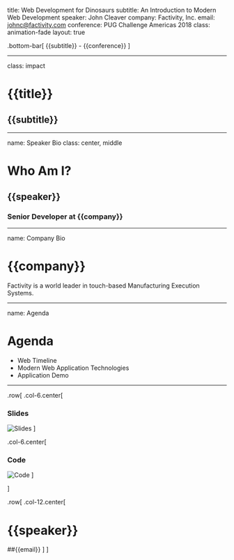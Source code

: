 title: Web Development for Dinosaurs
subtitle: An Introduction to Modern Web Development
speaker: John Cleaver
company: Factivity, Inc.
email: johnc@factivity.com
conference: PUG Challenge Americas 2018
class: animation-fade
layout: true

<!-- This slide will serve as the base layout for all your slides -->
.bottom-bar[
  {{subtitle}} - {{conference}}
]

---

class: impact

# {{title}}
## {{subtitle}}

---

name: Speaker Bio
class: center, middle

# Who Am I?

## {{speaker}}
### Senior Developer at {{company}}

---

name: Company Bio

# {{company}}

Factivity is a world leader in touch-based Manufacturing Execution Systems.

---

name: Agenda

# Agenda

- Web Timeline
- Modern Web Application Technologies
- Application Demo

---

.row[
.col-6.center[
  ### Slides

  ![Slides](https://i.imgur.com/2GDHetT.png)
]

.col-6.center[
  ### Code

  ![Code](https://i.imgur.com/1jBNvzL.png)
]

]

.row[
  .col-12.center[
# {{speaker}}
##{{email}}
  ]
]
